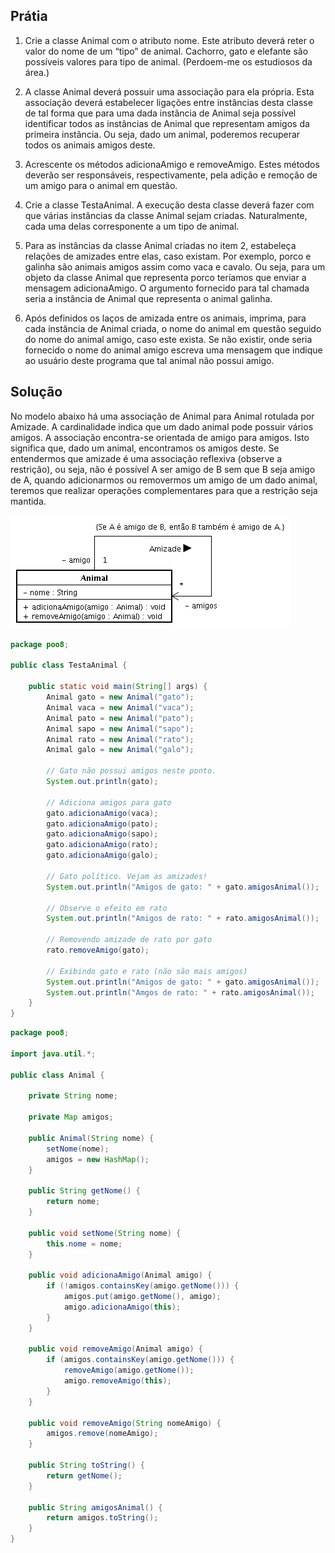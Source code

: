 ## Prátia

1. Crie a classe Animal com o atributo nome. Este atributo deverá reter o valor do nome de um “tipo” de animal. Cachorro, gato e elefante são possíveis valores para tipo de animal. (Perdoem-me os estudiosos da área.)

1. A classe Animal deverá possuir uma associação para ela própria. Esta associação deverá estabelecer ligações entre instâncias desta classe de tal forma que para uma dada instância de Animal seja possível identificar todos as instâncias de Animal que representam amigos da primeira instância. Ou seja, dado um animal, poderemos recuperar todos os animais amigos deste.

1. Acrescente os métodos adicionaAmigo e removeAmigo. Estes métodos deverão ser responsáveis, respectivamente, pela adição e remoção de um amigo para o animal em questão.

1. Crie a classe TestaAnimal. A execução desta classe deverá fazer com que várias instâncias da classe Animal sejam criadas. Naturalmente, cada uma delas corresponente a um tipo de animal.

1. Para as instâncias da classe Animal criadas no item 2, estabeleça relações de amizades entre elas, caso existam. Por exemplo, porco e galinha são animais amigos assim como vaca e cavalo. Ou seja, para um objeto da classe Animal que representa porco teríamos que enviar a mensagem adicionaAmigo. O argumento fornecido para tal chamada seria a instância de Animal que representa o animal galinha.

1. Após definidos os laços de amizada entre os animais, imprima, para cada instância de Animal criada, o nome do animal em questão seguido do nome do animal amigo, caso este exista. Se não existir, onde seria fornecido o nome do animal amigo escreva uma mensagem que indique ao usuário deste programa que tal animal não possui amigo.

## Solução

No modelo abaixo há uma associação de Animal para Animal rotulada por Amizade. A cardinalidade indica que um dado animal pode possuir vários amigos. A associação encontra-se orientada de amigo para amigos. Isto significa que, dado um animal, encontramos os amigos deste. Se entendermos que amizade é uma associação reflexiva (observe a restrição), ou seja, não é possível A ser amigo de B sem que B seja amigo de A, quando adicionarmos ou removermos um amigo de um dado animal, teremos que realizar operações complementares para que a restrição seja mantida.

![imagem](./10-01.png)

```java
package poo8;

public class TestaAnimal {

    public static void main(String[] args) {
        Animal gato = new Animal("gato");
        Animal vaca = new Animal("vaca");
        Animal pato = new Animal("pato");
        Animal sapo = new Animal("sapo");
        Animal rato = new Animal("rato");
        Animal galo = new Animal("galo");

        // Gato não possui amigos neste ponto.
        System.out.println(gato);

        // Adiciona amigos para gato
        gato.adicionaAmigo(vaca);
        gato.adicionaAmigo(pato);
        gato.adicionaAmigo(sapo);
        gato.adicionaAmigo(rato);
        gato.adicionaAmigo(galo);

        // Gato político. Vejam as amizades!
        System.out.println("Amigos de gato: " + gato.amigosAnimal());

        // Observe o efeito em rato
        System.out.println("Amigos de rato: " + rato.amigosAnimal());

        // Removendo amizade de rato por gato
        rato.removeAmigo(gato);

        // Exibindo gato e rato (não são mais amigos)
        System.out.println("Amigos de gato: " + gato.amigosAnimal());
        System.out.println("Amgos de rato: " + rato.amigosAnimal());
    }
}
```

```java
package poo8;

import java.util.*;

public class Animal {

    private String nome;

    private Map amigos;

    public Animal(String nome) {
        setNome(nome);
        amigos = new HashMap();
    }

    public String getNome() {
        return nome;
    }

    public void setNome(String nome) {
        this.nome = nome;
    }

    public void adicionaAmigo(Animal amigo) {
        if (!amigos.containsKey(amigo.getNome())) {
            amigos.put(amigo.getNome(), amigo);
            amigo.adicionaAmigo(this);
        }
    }

    public void removeAmigo(Animal amigo) {
        if (amigos.containsKey(amigo.getNome())) {
            removeAmigo(amigo.getNome());
            amigo.removeAmigo(this);
        }
    }

    public void removeAmigo(String nomeAmigo) {
        amigos.remove(nomeAmigo);
    }

    public String toString() {
        return getNome();
    }

    public String amigosAnimal() {
        return amigos.toString();
    }
}
```
